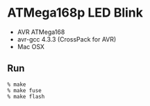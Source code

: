 ATMega168p LED Blink
====================

* AVR ATMega168
* avr-gcc 4.3.3 (CrossPack for AVR)
* Mac OSX


Run
---

    % make
    % make fuse
    % make flash
